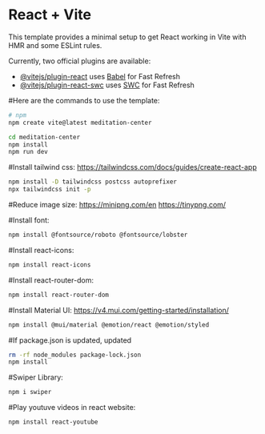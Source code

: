 # React + Vite

This template provides a minimal setup to get React working in Vite with HMR and some ESLint rules.

Currently, two official plugins are available:

- [@vitejs/plugin-react](https://github.com/vitejs/vite-plugin-react/blob/main/packages/plugin-react/README.md) uses [Babel](https://babeljs.io/) for Fast Refresh
- [@vitejs/plugin-react-swc](https://github.com/vitejs/vite-plugin-react-swc) uses [SWC](https://swc.rs/) for Fast Refresh

#Here are the commands to use the template:

```sh
# npm
npm create vite@latest meditation-center

cd meditation-center
npm install
npm run dev
```

#Install tailwind css: https://tailwindcss.com/docs/guides/create-react-app

```sh
npm install -D tailwindcss postcss autoprefixer
npx tailwindcss init -p

```

#Reduce image size: https://minipng.com/en
https://tinypng.com/

#Install font:

```sh
npm install @fontsource/roboto @fontsource/lobster

```

#Install react-icons:

```sh
npm install react-icons
```

#Install react-router-dom:

```sh
npm install react-router-dom
```

#Install Material UI: https://v4.mui.com/getting-started/installation/

```sh
npm install @mui/material @emotion/react @emotion/styled
```

#If package.json is updated, updated

```sh
rm -rf node_modules package-lock.json
npm install
```

#Swiper Library:

```sh
npm i swiper
```

#Play youtuve videos in react website:

```sh
npm install react-youtube
```
